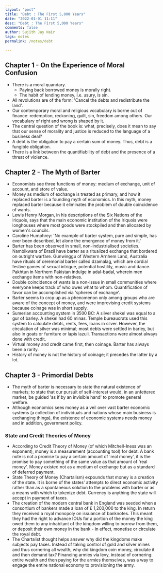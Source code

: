 ```yaml
---
layout: "post"
title: "Debt : The First 5,000 Years"
date: "2022-01-01 11:11"
desc: "Debt : The First 5,000 Years"
comments: false
author: Sujith Jay Nair
tags: notes
permalink: /notes/debt

---
```

## Chapter 1 - On the Experience of Moral Confusion
- There is a moral quandary.
  - Paying back borrowed money is morally right.
  - The habit of lending money, i.e. usury, is sin.
- All revolutions are of the form: 'Cancel the debts and redistribute the land'.
- Our contemporary moral and religious vocabulary is borne out of finance: redemption, reckoning, guilt, sin, freedom among others. Our vocabulary of right and wrong is shaped by it.
- The central question of the book is: what, precisely, does it mean to say that our sense of morality and justice is reduced to the language of a business deal?
- A debt is the obligation to pay a certain sum of money. Thus, debt is a fungible obligation.
- There is a link between the quantifiability of debt and the presence of a threat of violence.

## Chapter 2 - The Myth of Barter
- Economists see three functions of money: medium of exchange, unit of account, and store of value.
- Money as medium of exchange is treated as primary, and how it replaced barter is a founding myth of economics. In this myth, money replaced barter because it eliminates the problem of double coincidence of wants.
- Lewis Henry Morgan, in his descriptions of the Six Nations of the Iriquois, says that the main economic institution of the Iriquois were longhouses where most goods were stockpiled and then allocated by women's councils.
- Caroline Humphrey: 'No example of barter system, pure and simple, has ever been described, let alone the emergence of money from it.'
- Barter has been observed in small, non-industrialised societies. Nambikwara of Brazil have barter as a ritualized exchange that bordered on outright warfare. Gunwinggu of Western Arnhem Land, Australia have rituals of ceremonial barter called dzamalag, which are cordial festive games of sexual intrigue, potential hostility, music and dance. Pakhtun in Northern Pakistan indulge in adal-badal, wherein men exchange items with non-relatives.
- Double coincidence of wants is a non-issue in small communities where everyone keeps track of who owes what to whom. Quantification of favor can be accomplished via 'spheres of exchange'.
- Barter seems to crop up as a phenomenon only among groups who are aware of the concept of money, and were improvising credit systems because coinage was in short supply.
- Sumerian accounting system in 3500 BC: A silver shekel was equal to a gur of barley. A shekel had 60 minas. Temple bureaucrats used this system to calculate debts, rents, fees, loans in silver. However, the circulation of silver was minimal; most debts were settled in barley, but also in goats or furniture or lapis lazuli. Transactions were almost always done with credit.
- Virtual money and credit came first, then coinage. Barter has always been a rarity.
- History of money is not the history of coinage; it precedes the latter by a lot.

## Chapter 3 - Primordial Debts
- The myth of barter is necessary to state the natural existence of markets; to state that our pursuit of self-interest would, in an unfettered market, be guided 'as if by an invisible hand' to promote general welfare.
- Although economics sees money as a veil over vast barter economic systems (a collection of individuals and nations whose main business is exchanging things), the existence of economic systems needs money and in addition, government policy.
### State and Credit Theories of Money
- According to Credit Theory of Money (of which Mitchell-Iness was an exponent), money is a measurement (accounting tool) for debt. A bank note is not a promise to pay a certain amount of 'real money', it is the promise to pay something of the same value as that amount of 'real money'. Money existed not as a medium of exchange but as a standard of deferred payment.
- State Theory of Money (Chartalism) expounds that money is a creation of the state. It is borne of the states' attempts to direct economic activity rather than as a spontaneous solution to the problems with barter or as a means with which to tokenize debt. Currency is anything the state will accept in payment of taxes.
- The creation of the modern central bank in England was seeded when a consortium of bankers made a loan of £ 1,200,000 to the king. In return they received a royal monopoly on issuance of banknotes. This meant they had the right to advance IOUs for a portion of the money the king owed them to any inhabitant of the kingdom willing to borrow from them, or deposit their own money in the bank - in effect, monetise or circulate the royal debt.
- The Chartalist thought helps answer why did the kingdoms make subjects pay taxes. Instead of taking control of gold and silver mines and thus cornering all wealth, why did kingdom coin money, circulate it and then demand tax? Financing armies via levy, instead of cornering entire wealth and then paying for the armies themselves, was a way to engage the entire national economy to provisioning the army.
